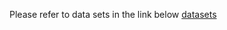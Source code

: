 Please refer to data sets in the link below
[datasets](https://docs.google.com/spreadsheets/d/1KAReQzyBIhZ6VRB3mBwgqF-EbgyEZz4EnQAb1Q7W2pI/edit?usp=sharing)

